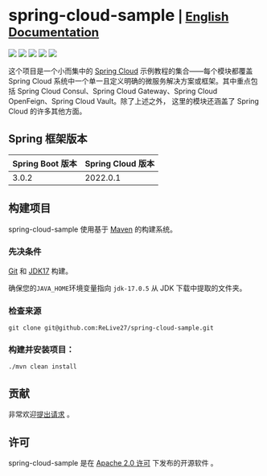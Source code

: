 # <font size="6p">spring-cloud-sample</font> <font size="5p">  | [English Documentation](README_EN.md)</font>

<p align="left">
	<a href="https://github.com/ReLive27/spring-cloud-sample/stargazers"><img src="https://img.shields.io/github/stars/ReLive27/spring-cloud-sample?style=flat-square&logo=GitHub"></a>
	<a href="https://github.com/ReLive27/spring-cloud-sample/network/members"><img src="https://img.shields.io/github/forks/ReLive27/spring-cloud-sample?style=flat-square&logo=GitHub"></a>
	<a href="https://github.com/ReLive27/spring-cloud-sample/watchers"><img src="https://img.shields.io/github/watchers/ReLive27/spring-cloud-sample?style=flat-square&logo=GitHub"></a>
	<a href="https://github.com/ReLive27/spring-cloud-sample/issues"><img src="https://img.shields.io/github/issues/ReLive27/spring-cloud-sample.svg?style=flat-square&logo=GitHub"></a>
	<a href="https://github.com/ReLive27/spring-cloud-sample/blob/main/LICENSE"><img src="https://img.shields.io/github/license/ReLive27/spring-cloud-sample.svg?style=flat-square"></a>
</p>

这个项目是一个小而集中的 [Spring Cloud](https://spring.io/projects/spring-cloud) 示例教程的集合——每个模块都覆盖 Spring Cloud
系统中一个单一且定义明确的微服务解决方案或框架。其中重点包括 Spring Cloud Consul、Spring Cloud Gateway、Spring Cloud OpenFeign、Spring Cloud
Vault。除了上述之外， 这里的模块还涵盖了 Spring Cloud 的许多其他方面。

## Spring 框架版本

| Spring Boot 版本  | Spring Cloud 版本  | 
| ---------------- | ----------------- |
| 3.0.2          | 2022.0.1         | 

## 构建项目

spring-cloud-sample 使用基于 [Maven](https://maven.apache.org/) 的构建系统。

### 先决条件

[Git](https://help.github.com/set-up-git-redirect) 和 [JDK17](https://www.oracle.com/technetwork/java/javase/downloads)
构建。

确保您的`JAVA_HOME`环境变量指向 `jdk-17.0.5` 从 JDK 下载中提取的文件夹。

### 检查来源

```
git clone git@github.com:ReLive27/spring-cloud-sample.git
```

### 构建并安装项目：

```
./mvn clean install
```

## 贡献

非常欢迎[提出请求](https://help.github.com/articles/creating-a-pull-request) 。

## 许可

spring-cloud-sample 是在 [Apache 2.0 许可](https://www.apache.org/licenses/LICENSE-2.0.html) 下发布的开源软件 。
